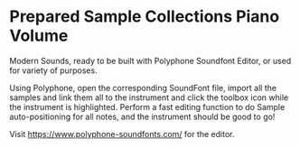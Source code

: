 # Prepared Sample Collections Piano Volume
 Modern Sounds, ready to be built with Polyphone Soundfont Editor, or used for variety of purposes.

Using Polyphone, open the corresponding SoundFont file, import all the samples and link them all to the instrument and click the toolbox icon while the instrument is highlighted. Perform a fast editing function to do Sample auto-positioning for all notes, and the instrument should be good to go!

Visit https://www.polyphone-soundfonts.com/ for the editor.